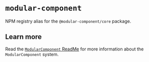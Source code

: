 # `modular-component`

NPM registry alias for the `@modular-component/core` package.

## Learn more

Read the [`ModularComponent` ReadMe](https://github.com/jvdsande/modular-component/blob/master/README.md) for more information about the `ModularComponent` system.
